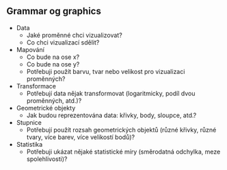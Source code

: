 ## Grammar og graphics

- Data
	- Jaké proměnné chci vizualizovat?
	- Co chci vizualizací sdělit?
- Mapování
	- Co bude na ose x?
	- Co bude na ose y?
	- Potřebuji použít barvu, tvar nebo velikost pro vizualizaci proměnných?
- Transformace
	- Potřebují data nějak transformovat (logaritmicky, podíl dvou proměnných, atd.)?
- Geometrické objekty
	- Jak budou reprezentována data: křivky, body, sloupce, atd.?
- Stupnice
	- Potřebují použít rozsah geometrických objektů (různé křivky, různé tvary, více barev, více velikostí bodů)?
- Statistika
	- Potřebuji ukázat nějaké statistické míry (směrodatná odchylka, meze spolehlivosti)?
